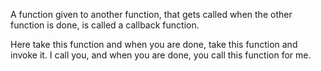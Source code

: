 A function given to another function, that gets called when the other function 
is done, is called a callback function. 

Here take this function and when you are done, take this function and invoke it.
I call you, and when you are done, you call this function for me. 

